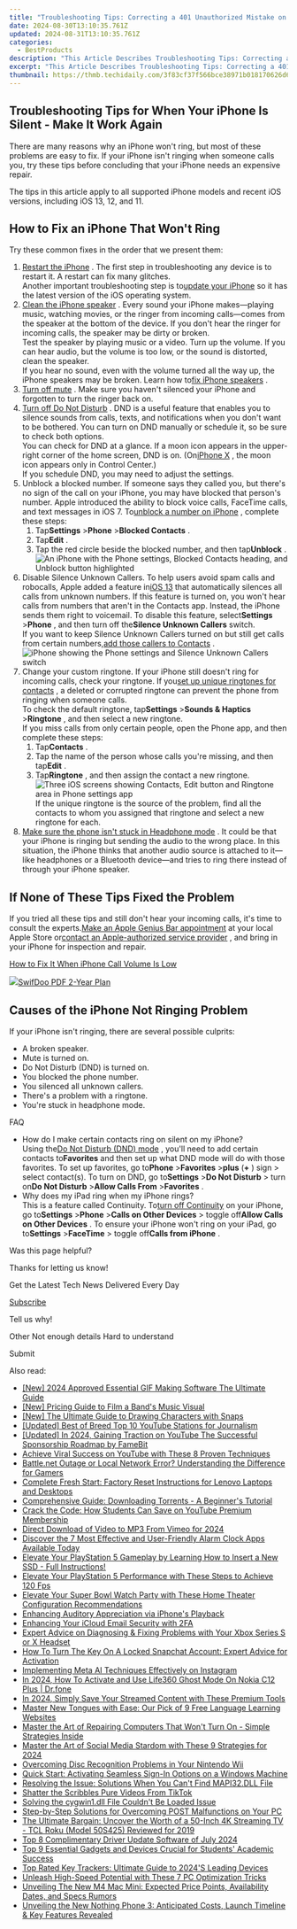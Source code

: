 ```yaml
---
title: "Troubleshooting Tips: Correcting a 401 Unauthorized Mistake on Your Site"
date: 2024-08-30T13:10:35.761Z
updated: 2024-08-31T13:10:35.761Z
categories:
  - BestProducts
description: "This Article Describes Troubleshooting Tips: Correcting a 401 Unauthorized Mistake on Your Site"
excerpt: "This Article Describes Troubleshooting Tips: Correcting a 401 Unauthorized Mistake on Your Site"
thumbnail: https://thmb.techidaily.com/3f83cf37f566bce38971b018170626d6e67c9f875eec12a8f86b696a3d6ea101.jpg
---
```


## Troubleshooting Tips for When Your iPhone Is Silent - Make It Work Again
 There are many reasons why an iPhone won't ring, but most of these problems are easy to fix. If your iPhone isn't ringing when someone calls you, try these tips before concluding that your iPhone needs an expensive repair.

 The tips in this article apply to all supported iPhone models and recent iOS versions, including iOS 13, 12, and 11.

## How to Fix an iPhone That Won't Ring

 Try these common fixes in the order that we present them:

1. [Restart the iPhone](https://www.lifewire.com/how-to-restart-iphone-2000288) . The first step in troubleshooting any device is to restart it. A restart can fix many glitches.  
 Another important troubleshooting step is to[update your iPhone](https://www.lifewire.com/upgrade-ios-on-iphone-connecting-itunes-1999188) so it has the latest version of the iOS operating system.
2. [Clean the iPhone speaker](https://www.lifewire.com/clean-iphone-speakers-4692263) . Every sound your iPhone makes—playing music, watching movies, or the ringer from incoming calls—comes from the speaker at the bottom of the device. If you don't hear the ringer for incoming calls, the speaker may be dirty or broken.  
 Test the speaker by playing music or a video. Turn up the volume. If you can hear audio, but the volume is too low, or the sound is distorted, clean the speaker.  
 If you hear no sound, even with the volume turned all the way up, the iPhone speakers may be broken. Learn how to[fix iPhone speakers](https://www.lifewire.com/fix-non-working-iphone-speaker-4177315) .
3. [Turn off mute](https://www.lifewire.com/how-to-turn-the-iphone-ringer-off-2000565) . Make sure you haven't silenced your iPhone and forgotten to turn the ringer back on.
4. [Turn off Do Not Disturb](https://www.lifewire.com/use-do-not-disturb-on-iphone-apple-watch-2000547) . DND is a useful feature that enables you to silence sounds from calls, texts, and notifications when you don't want to be bothered. You can turn on DND manually or schedule it, so be sure to check both options.  
 You can check for DND at a glance. If a moon icon appears in the upper-right corner of the home screen, DND is on. (On[iPhone X](https://www.lifewire.com/iphone-x-4150706) , the moon icon appears only in Control Center.)  
 If you schedule DND, you may need to adjust the settings.
5. Unblock a blocked number. If someone says they called you, but there's no sign of the call on your iPhone, you may have blocked that person's number. Apple introduced the ability to block voice calls, FaceTime calls, and text messages in iOS 7\. To[unblock a number on iPhone](https://www.lifewire.com/unblock-number-on-iphone-or-ipad-4169728) , complete these steps:  
   1. Tap**Settings** \>**Phone** \>**Blocked Contacts** .  
   2. Tap**Edit** .  
   3. Tap the red circle beside the blocked number, and then tap**Unblock** .  
![An iPhone with the Phone settings, Blocked Contacts heading, and Unblock button highlighted](https://www.lifewire.com/thmb/MPfrUdCCr2HLjH9Va4OIkm1zN3o=/1500x0/filters:no_upscale():max_bytes(150000):strip_icc():format(webp)/001-im-missing-calls-because-my-iphone-isnt-ringing-help-2000264-2308e3feb71f4c9194900da12675ecb2.jpg)
6. Disable Silence Unknown Callers. To help users avoid spam calls and robocalls, Apple added a feature in[iOS 13](https://www.lifewire.com/ios-13-4586609) that automatically silences all calls from unknown numbers. If this feature is turned on, you won't hear calls from numbers that aren't in the Contacts app. Instead, the iPhone sends them right to voicemail. To disable this feature, select**Settings** \>**Phone** , and then turn off the**Silence Unknown Callers** switch.  
 If you want to keep Silence Unknown Callers turned on but still get calls from certain numbers,[add those callers to Contacts](https://www.lifewire.com/manage-contacts-iphone-address-book-2000570) .  
![iPhone showing the Phone settings and Silence Unknown Callers switch](https://www.lifewire.com/thmb/PfmlpvYkxD5z2_TErc_402j9xA8=/1500x0/filters:no_upscale():max_bytes(150000):strip_icc():format(webp)/002-im-missing-calls-because-my-iphone-isnt-ringing-help-2000264-b93c2874c9784090a83900ec430caf0b.jpg)
7. Change your custom ringtone. If your iPhone still doesn't ring for incoming calls, check your ringtone. If you[set up unique ringtones for contacts](https://www.lifewire.com/assign-unique-ringtone-on-iphone-2000557) , a deleted or corrupted ringtone can prevent the phone from ringing when someone calls.  
 To check the default ringtone, tap**Settings** \>**Sounds & Haptics** \>**Ringtone** , and then select a new ringtone.  
 If you miss calls from only certain people, open the Phone app, and then complete these steps:  
   1. Tap**Contacts** .  
   2. Tap the name of the person whose calls you're missing, and then tap**Edit** .  
   3. Tap**Ringtone** , and then assign the contact a new ringtone.  
![Three iOS screens showing Contacts, Edit button and Ringtone area in Phone settings app](https://www.lifewire.com/thmb/dQgktPdfOQV7lnazDKmKLLfIXPI=/1500x0/filters:no_upscale():max_bytes(150000):strip_icc():format(webp)/006_im-missing-calls-because-my-iphone-isnt-ringing-help-2000264-5bbe5923c9e77c005156dd60.jpg)  
 If the unique ringtone is the source of the problem, find all the contacts to whom you assigned that ringtone and select a new ringtone for each.
8. [Make sure the phone isn't stuck in Headphone mode](https://www.lifewire.com/fix-iphone-stuck-in-headphone-mode-4175912) . It could be that your iPhone is ringing but sending the audio to the wrong place. In this situation, the iPhone thinks that another audio source is attached to it—like headphones or a Bluetooth device—and tries to ring there instead of through your iPhone speaker.

## If None of These Tips Fixed the Problem

 If you tried all these tips and still don't hear your incoming calls, it's time to consult the experts.[Make an Apple Genius Bar appointment](https://www.lifewire.com/how-to-make-an-apple-genius-bar-appointment-1999601) at your local Apple Store or[contact an Apple-authorized service provider](https://support.apple.com/repair) , and bring in your iPhone for inspection and repair.

[How to Fix It When iPhone Call Volume Is Low](https://www.lifewire.com/fix-low-volume-on-call-on-iphone-5186012)

<!-- affiliate ads begin -->
<a href="https://purchase.swifdoo.com/order/checkout.php?PRODS=40002580&QTY=1&AFFILIATE=108875&CART=1"><img src="https://secure.avangate.com/images/merchant/8b932759a5a04ddb34bf79e3f9072e4b/products/3_Product%20box%20white-1024x1024.png" border="0">SwifDoo PDF 2-Year Plan</a>
<!-- affiliate ads end -->
## Causes of the iPhone Not Ringing Problem

 If your iPhone isn't ringing, there are several possible culprits:

* A broken speaker.
* Mute is turned on.
* Do Not Disturb (DND) is turned on.
* You blocked the phone number.
* You silenced all unknown callers.
* There's a problem with a ringtone.
* You're stuck in headphone mode.

 FAQ

* How do I make certain contacts ring on silent on my iPhone?  
 Using the[Do Not Disturb (DND) mode](https://www.lifewire.com/use-do-not-disturb-on-iphone-apple-watch-2000547) , you'll need to add certain contacts to**Favorites** and then set up what DND mode will do with those favorites. To set up favorites, go to**Phone** \>**Favorites** \>**plus** (**+** ) sign > select contact(s). To turn on DND, go to**Settings** \>**Do Not Disturb** \> turn on**Do Not Disturb** \>**Allow Calls From** \>**Favorites** .
* Why does my iPad ring when my iPhone rings?  
 This is a feature called Continuity. To[turn off Continuity](https://www.lifewire.com/stop-other-devices-ringing-iphone-call-2000550) on your iPhone, go to**Settings** \>**Phone** \>**Calls on Other Devices** \> toggle off**Allow Calls on Other Devices** . To ensure your iPhone won't ring on your iPad, go to**Settings** \>**FaceTime** \> toggle off**Calls from iPhone** .

Was this page helpful?

Thanks for letting us know!

 Get the Latest Tech News Delivered Every Day

[Subscribe](https://www.lifewire.com/#)

Tell us why!

 Other  Not enough details  Hard to understand

 Submit

<ins class="adsbygoogle"
     style="display:block"
     data-ad-format="autorelaxed"
     data-ad-client="ca-pub-7571918770474297"
     data-ad-slot="1223367746"></ins>



<ins class="adsbygoogle"
     style="display:block"
     data-ad-client="ca-pub-7571918770474297"
     data-ad-slot="8358498916"
     data-ad-format="auto"
     data-full-width-responsive="true"></ins>

<span class="atpl-alsoreadstyle">Also read:</span>
<div><ul>
<li><a href="https://youtube-tips.techidaily.com/024-approved-essential-gif-making-software-the-ultimate-guide/"><u>[New] 2024 Approved  Essential GIF Making Software  The Ultimate Guide</u></a></li>
<li><a href="https://extra-skills.techidaily.com/new-pricing-guide-to-film-a-bands-music-visual/"><u>[New] Pricing Guide to Film a Band's Music Visual</u></a></li>
<li><a href="https://snapchat-videos.techidaily.com/new-the-ultimate-guide-to-drawing-characters-with-snaps/"><u>[New] The Ultimate Guide to Drawing Characters with Snaps</u></a></li>
<li><a href="https://youtube-clips.techidaily.com/updated-best-of-breed-top-10-youtube-stations-for-journalism/"><u>[Updated] Best of Breed  Top 10 YouTube Stations for Journalism</u></a></li>
<li><a href="https://eaxpv-info.techidaily.com/updated-in-2024-gaining-traction-on-youtube-the-successful-sponsorship-roadmap-by-famebit/"><u>[Updated] In 2024, Gaining Traction on YouTube  The Successful Sponsorship Roadmap by FameBit</u></a></li>
<li><a href="https://techno-recovery.techidaily.com/achieve-viral-success-on-youtube-with-these-8-proven-techniques/"><u>Achieve Viral Success on YouTube with These 8 Proven Techniques</u></a></li>
<li><a href="https://techno-recovery.techidaily.com/battlenet-outage-or-local-network-error-understanding-the-difference-for-gamers/"><u>Battle.net Outage or Local Network Error? Understanding the Difference for Gamers</u></a></li>
<li><a href="https://techno-recovery.techidaily.com/complete-fresh-start-factory-reset-instructions-for-lenovo-laptops-and-desktops/"><u>Complete Fresh Start: Factory Reset Instructions for Lenovo Laptops and Desktops</u></a></li>
<li><a href="https://tech-hub.techidaily.com/comprehensive-guide-downloading-torrents-a-beginners-tutorial/"><u>Comprehensive Guide: Downloading Torrents - A Beginner's Tutorial</u></a></li>
<li><a href="https://techno-recovery.techidaily.com/crack-the-code-how-students-can-save-on-youtube-premium-membership/"><u>Crack the Code: How Students Can Save on YouTube Premium Membership</u></a></li>
<li><a href="https://vimeo-videos.techidaily.com/direct-download-of-video-to-mp3-from-vimeo-for-2024/"><u>Direct Download of Video to MP3 From Vimeo for 2024</u></a></li>
<li><a href="https://techno-recovery.techidaily.com/discover-the-7-most-effective-and-user-friendly-alarm-clock-apps-available-today/"><u>Discover the 7 Most Effective and User-Friendly Alarm Clock Apps Available Today</u></a></li>
<li><a href="https://techno-recovery.techidaily.com/elevate-your-playstation-5-gameplay-by-learning-how-to-insert-a-new-ssd-full-instructions/"><u>Elevate Your PlayStation 5 Gameplay by Learning How to Insert a New SSD - Full Instructions!</u></a></li>
<li><a href="https://techno-recovery.techidaily.com/elevate-your-playstation-5-performance-with-these-steps-to-achieve-120-fps/"><u>Elevate Your PlayStation 5 Performance with These Steps to Achieve 120 Fps</u></a></li>
<li><a href="https://techno-recovery.techidaily.com/elevate-your-super-bowl-watch-party-with-these-home-theater-configuration-recommendations/"><u>Elevate Your Super Bowl Watch Party with These Home Theater Configuration Recommendations</u></a></li>
<li><a href="https://extra-information.techidaily.com/enhancing-auditory-appreciation-via-iphones-playback/"><u>Enhancing Auditory Appreciation via iPhone's Playback</u></a></li>
<li><a href="https://techno-recovery.techidaily.com/enhancing-your-icloud-email-security-with-2fa/"><u>Enhancing Your iCloud Email Security with 2FA</u></a></li>
<li><a href="https://techno-recovery.techidaily.com/expert-advice-on-diagnosing-and-fixing-problems-with-your-xbox-series-s-or-x-headset/"><u>Expert Advice on Diagnosing & Fixing Problems with Your Xbox Series S or X Headset</u></a></li>
<li><a href="https://techno-recovery.techidaily.com/how-to-turn-the-key-on-a-locked-snapchat-account-expert-advice-for-activation/"><u>How To Turn The Key On A Locked Snapchat Account: Expert Advice for Activation</u></a></li>
<li><a href="https://techno-recovery.techidaily.com/implementing-meta-ai-techniques-effectively-on-instagram/"><u>Implementing Meta AI Techniques Effectively on Instagram</u></a></li>
<li><a href="https://location-social.techidaily.com/in-2024-how-to-activate-and-use-life360-ghost-mode-on-nokia-c12-plus-drfone-by-drfone-virtual-android/"><u>In 2024, How To Activate and Use Life360 Ghost Mode On Nokia C12 Plus | Dr.fone</u></a></li>
<li><a href="https://youtube-lab.techidaily.com/24-simply-save-your-streamed-content-with-these-premium-tools/"><u>In 2024, Simply Save Your Streamed Content with These Premium Tools</u></a></li>
<li><a href="https://techno-recovery.techidaily.com/master-new-tongues-with-ease-our-pick-of-9-free-language-learning-websites/"><u>Master New Tongues with Ease: Our Pick of 9 Free Language Learning Websites</u></a></li>
<li><a href="https://techno-recovery.techidaily.com/master-the-art-of-repairing-computers-that-wont-turn-on-simple-strategies-inside/"><u>Master the Art of Repairing Computers That Won't Turn On - Simple Strategies Inside</u></a></li>
<li><a href="https://extra-guidance.techidaily.com/master-the-art-of-social-media-stardom-with-these-9-strategies-for-2024/"><u>Master the Art of Social Media Stardom with These 9 Strategies for 2024</u></a></li>
<li><a href="https://techno-recovery.techidaily.com/overcoming-disc-recognition-problems-in-your-nintendo-wii/"><u>Overcoming Disc Recognition Problems in Your Nintendo Wii</u></a></li>
<li><a href="https://techno-recovery.techidaily.com/quick-start-activating-seamless-sign-in-options-on-a-windows-machine/"><u>Quick Start: Activating Seamless Sign-In Options on a Windows Machine</u></a></li>
<li><a href="https://techno-recovery.techidaily.com/resolving-the-issue-solutions-when-you-cant-find-mapi32dll-file/"><u>Resolving the Issue: Solutions When You Can't Find MAPI32.DLL File</u></a></li>
<li><a href="https://extra-tips.techidaily.com/shatter-the-scribbles-pure-videos-from-tiktok/"><u>Shatter the Scribbles  Pure Videos From TikTok</u></a></li>
<li><a href="https://techno-recovery.techidaily.com/solving-the-cygwin1dll-file-couldnt-be-loaded-issue/"><u>Solving the cygwin1.dll File Couldn't Be Loaded Issue</u></a></li>
<li><a href="https://techno-recovery.techidaily.com/step-by-step-solutions-for-overcoming-post-malfunctions-on-your-pc/"><u>Step-by-Step Solutions for Overcoming POST Malfunctions on Your PC</u></a></li>
<li><a href="https://buynow-tips.techidaily.com/the-ultimate-bargain-uncover-the-worth-of-a-50-inch-4k-streaming-tv-tcl-roku-model-50s425-reviewed-for-2019/"><u>The Ultimate Bargain: Uncover the Worth of a 50-Inch 4K Streaming TV - TCL Roku (Model 50S425) Reviewed for 2019</u></a></li>
<li><a href="https://techno-recovery.techidaily.com/top-8-complimentary-driver-update-software-of-july-2024/"><u>Top 8 Complimentary Driver Update Software of July 2024</u></a></li>
<li><a href="https://techno-recovery.techidaily.com/top-9-essential-gadgets-and-devices-crucial-for-students-academic-success/"><u>Top 9 Essential Gadgets and Devices Crucial for Students' Academic Success</u></a></li>
<li><a href="https://techno-recovery.techidaily.com/top-rated-key-trackers-ultimate-guide-to-2024s-leading-devices/"><u>Top Rated Key Trackers: Ultimate Guide to 2024'S Leading Devices</u></a></li>
<li><a href="https://techno-recovery.techidaily.com/unleash-high-speed-potential-with-these-7-pc-optimization-tricks/"><u>Unleash High-Speed Potential with These 7 PC Optimization Tricks</u></a></li>
<li><a href="https://techno-recovery.techidaily.com/unveiling-the-new-m4-mac-mini-expected-price-points-availability-dates-and-specs-rumors/"><u>Unveiling The New M4 Mac Mini: Expected Price Points, Availability Dates, and Specs Rumors</u></a></li>
<li><a href="https://techno-recovery.techidaily.com/unveiling-the-new-nothing-phone-3-anticipated-costs-launch-timeline-and-key-features-revealed/"><u>Unveiling the New Nothing Phone 3: Anticipated Costs, Launch Timeline & Key Features Revealed</u></a></li>
</ul></div>
